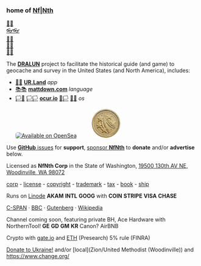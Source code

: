 
### home of [Nf|Nth](https://github.com/nfnth)

[🙂🙂](https://xn--938ha.ws)<br/>
[👓👓](http://xn--4p8ha.ws)<br/>
[🧤🧤](http://xn--uv9ha.ws)<br/>
[👖👖](http://xn--7p8ha.ws)<br/>
[🧦🧦](http://xn--wv9ha.ws)

The **[DRALUN](https://dralun.com)** project to facilitate the historical guide (and game) to geocache and survey in the United States (and North America), includes:

- [🌳🌳](https://xn--wh8ha.ws) **[UR.Land](https://ur.land)** *app*
- [📚📚](https://xn--zt8ha.ws) **[mattdown.com](https://mattdown.com)** *language*
- [🏳🏴](https://xn--en8hc.ws) [🏳🏳](https://xn--en8ha.ws) **[ocur.io](https://ocur.io)** [🏴🏳](https://xn--en8hb.ws) [🏴🏴](https://xn--fn8ha.ws) *os*

<a href="https://opensea.io/nfnth" title="Buy on OpenSea" target="_blank"><img style="margin-left:24px; width:160px; border-radius:5px;" src="https://storage.googleapis.com/opensea-static/Logomark/Badge%20-%20Available%20On%20-%20Light.png" alt="Available on OpenSea" /></a>&nbsp;&nbsp;&nbsp;&nbsp;<a href="https://buy.stripe.com/5kA4hL5NB6Qv7Ty5kk" target="_blank"><img style="margin-left:24px; width:75px; border-radius:5px;" src="res/img/coin.jpg" alt="Purchase NfNth Collectible" /></a>

Use [**GitHub** issues](https://github.com/nfnth/nfnth/issues) for **support**, [sponsor **NfNth**](https://github.com/sponsors/nfnth) to **donate** and/or **advertise** below.

Licensed as **NfNth Corp** in the State of Washington, [19500 130th AV NE, Woodinville, WA 98072](https://www.google.com/maps/place/19500+130th+Ave+NE,+Woodinville,+WA+98072/@47.7479925,-122.1874976,14.79z/data=!4m8!1m2!2m1!1surland!3m4!1s0x54900e91e7d1bbd7:0xc04ec07789786761!8m2!3d47.7690595!4d-122.1662039)

[corp](https://ccfs.sos.wa.gov/#/Dashboard) - [license](https://secure.dor.wa.gov/) - [copyright](https://eco.copyright.gov) - [trademark](https://www.uspto.gov/) - [tax]() - [book](https://www.makeplayingcards.com) - [ship](https://www.usps.com/business/web-tools-apis/documentation-updates.htm)

Runs on [Linode](https://cloud.linode.com) **AKAM** **INTL** **GOOG** with **COIN** **STRIPE** **VISA** **CHASE**

[C-SPAN](https://www.c-span.org) · [BBC](http://feeds.bbci.co.uk/news/rss.xml) · [Gutenberg](http://www.gutenberg.org) · [Wikipedia](http://www.wikipedia.org/wiki/Special:Random)

Channel coming soon, featuring private BH, Ace Hardware with NorthernTool!  **GE** **GD** **GM** **KR** Canon? AirBNB

Crypto with [gate.io]() and [ETH](https://geth.ethereum.org/downloads/) (Presearch) 5% rule (FINRA)

[Donate to Ukraine!](https://engine.presearch.org/search?q=donate+to+ukraine) and/or [local](Zion/United Methodist (Woodinville)) and https://www.change.org/
